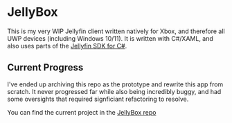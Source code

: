 # JellyBox

This is my very WIP Jellyfin client written natively for Xbox, and therefore all UWP devices (including Windows 10/11). It is written with C#/XAML, and also uses parts of the [Jellyfin SDK for C#](https://github.com/jellyfin/jellyfin-sdk-csharp).

## Current Progress

I've ended up archiving this repo as the prototype and rewrite this app from scratch. It never progressed far while also being incredibly buggy, and had some oversights that required signficiant refactoring to resolve.

You can find the current project in the [JellyBox repo](https://github.com/JamesDearlove/JellyBox)
